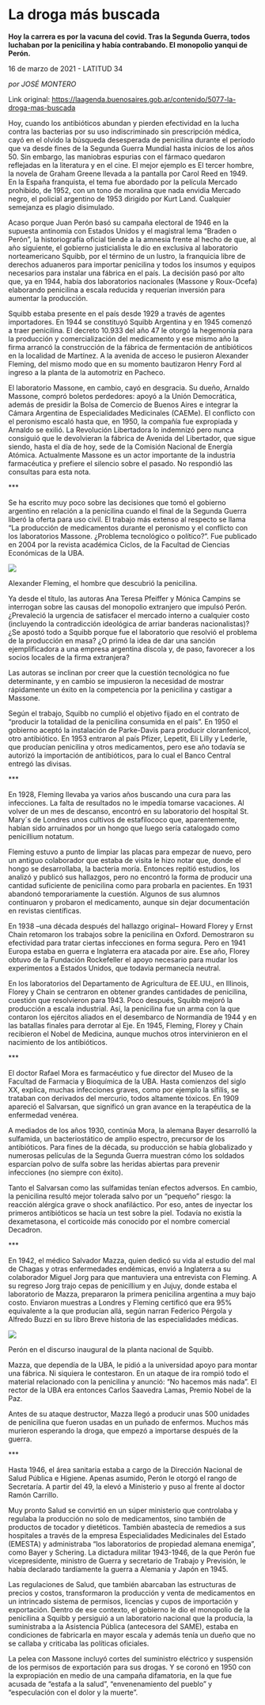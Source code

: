 # La droga más buscada

**Hoy la carrera es por la vacuna del covid. Tras la Segunda Guerra, todos luchaban por la penicilina y había contrabando. El monopolio yanqui de Perón.**

16 de marzo de 2021 - LATITUD 34

_por JOSÉ MONTERO_

Link original: https://laagenda.buenosaires.gob.ar/contenido/5077-la-droga-mas-buscada



Hoy, cuando los antibióticos abundan y pierden efectividad en la lucha contra las bacterias por su uso indiscriminado sin prescripción médica, cayó en el olvido la búsqueda desesperada de penicilina durante el período que va desde fines de la Segunda Guerra Mundial hasta inicios de los años 50. Sin embargo, las maniobras espurias con el fármaco quedaron reflejadas en la literatura y en el cine. El mejor ejemplo es El tercer hombre, la novela de Graham Greene llevada a la pantalla por Carol Reed en 1949. En la España franquista, el tema fue abordado por la película Mercado prohibido, de 1952, con un tono de moralina que nada envidia Mercado negro, el policial argentino de 1953 dirigido por Kurt Land. Cualquier semejanza es plagio disimulado.




Acaso porque Juan Perón basó su campaña electoral de 1946 en la supuesta antinomia con Estados Unidos y el magistral lema “Braden o Perón”, la historiografía oficial tiende a la amnesia frente al hecho de que, al año siguiente, el gobierno justicialista le dio en exclusiva al laboratorio norteamericano Squibb, por el término de un lustro, la franquicia libre de derechos aduaneros para importar penicilina y todos los insumos y equipos necesarios para instalar una fábrica en el país. La decisión pasó por alto que, ya en 1944, había dos laboratorios nacionales (Massone y Roux-Ocefa) elaborando penicilina a escala reducida y requerían inversión para aumentar la producción.




Squibb estaba presente en el país desde 1929 a través de agentes importadores. En 1944 se constituyó Squibb Argentina y en 1945 comenzó a traer penicilina. El decreto 10.933 del año 47 le otorgó la hegemonía para la producción y comercialización del medicamento y ese mismo año la firma arrancó la construcción de la fábrica de fermentación de antibióticos en la localidad de Martínez. A la avenida de acceso le pusieron Alexander Fleming, del mismo modo que en su momento bautizaron Henry Ford al ingreso a la planta de la automotriz en Pacheco.




El laboratorio Massone, en cambio, cayó en desgracia. Su dueño, Arnaldo Massone, compró boletos perdedores: apoyó a la Unión Democrática, además de presidir la Bolsa de Comercio de Buenos Aires e integrar la Cámara Argentina de Especialidades Medicinales (CAEMe). El conflicto con el peronismo escaló hasta que, en 1950, la compañía fue expropiada y Arnaldo se exilió. La Revolución Libertadora lo indemnizó pero nunca consiguió que le devolvieran la fábrica de Avenida del Libertador, que sigue siendo, hasta el día de hoy, sede de la Comisión Nacional de Energía Atómica. Actualmente Massone es un actor importante de la industria farmacéutica y prefiere el silencio sobre el pasado. No respondió las consultas para esta nota.




\*\*\*




Se ha escrito muy poco sobre las decisiones que tomó el gobierno argentino en relación a la penicilina cuando el final de la Segunda Guerra liberó la oferta para uso civil. El trabajo más extenso al respecto se llama “La producción de medicamentos durante el peronismo y el conflicto con los laboratorios Massone. ¿Problema tecnológico o político?”. Fue publicado en 2004 por la revista académica Ciclos, de la Facultad de Ciencias Económicas de la UBA.




![](https://cdn.flowlikemusic.com/files/images/45894/f3c4924f-7263-4e63-ba9c-cb2eb6306f89.jpeg)




Alexander Fleming, el hombre que descubrió la penicilina.




Ya desde el título, las autoras Ana Teresa Pfeiffer y Mónica Campins se interrogan sobre las causas del monopolio extranjero que impulsó Perón. ¿Prevaleció la urgencia de satisfacer el mercado interno a cualquier costo (incluyendo la contradicción ideológica de arriar banderas nacionalistas)? ¿Se apostó todo a Squibb porque fue el laboratorio que resolvió el problema de la producción en masa? ¿O primó la idea de dar una sanción ejemplificadora a una empresa argentina díscola y, de paso, favorecer a los socios locales de la firma extranjera?




Las autoras se inclinan por creer que la cuestión tecnológica no fue determinante, y en cambio se impusieron la necesidad de mostrar rápidamente un éxito en la competencia por la penicilina y castigar a Massone.




Según el trabajo, Squibb no cumplió el objetivo fijado en el contrato de “producir la totalidad de la penicilina consumida en el país”. En 1950 el gobierno aceptó la instalación de Parke-Davis para producir cloranfenicol, otro antibiótico. En 1953 entraron al país Pfizer, Lepetit, Eli Lilly y Lederle, que producían penicilina y otros medicamentos, pero ese año todavía se autorizó la importación de antibióticos, para lo cual el Banco Central entregó las divisas.




\*\*\*




En 1928, Fleming llevaba ya varios años buscando una cura para las infecciones. La falta de resultados no le impedía tomarse vacaciones. Al volver de un mes de descanso, encontró en su laboratorio del hospital St. Mary´s de Londres unos cultivos de estafilococo que, aparentemente, habían sido arruinados por un hongo que luego sería catalogado como penicillium notatum.




Fleming estuvo a punto de limpiar las placas para empezar de nuevo, pero un antiguo colaborador que estaba de visita le hizo notar que, donde el hongo se desarrollaba, la bacteria moría. Entonces repitió estudios, los analizó y publicó sus hallazgos, pero no encontró la forma de producir una cantidad suficiente de penicilina como para probarla en pacientes. En 1931 abandonó temporariamente la cuestión. Algunos de sus alumnos continuaron y probaron el medicamento, aunque sin dejar documentación en revistas científicas.




En 1938 –una década después del hallazgo original– Howard Florey y Ernst Chain retomaron los trabajos sobre la penicilina en Oxford. Demostraron su efectividad para tratar ciertas infecciones en forma segura. Pero en 1941 Europa estaba en guerra e Inglaterra era atacada por aire. Ese año, Florey obtuvo de la Fundación Rockefeller el apoyo necesario para mudar los experimentos a Estados Unidos, que todavía permanecía neutral.




En los laboratorios del Departamento de Agricultura de EE.UU., en Illinois, Florey y Chain se centraron en obtener grandes cantidades de penicilina, cuestión que resolvieron para 1943. Poco después, Squibb mejoró la producción a escala industrial. Así, la penicilina fue un arma con la que contaron los ejércitos aliados en el desembarco de Normandía de 1944 y en las batallas finales para derrotar al Eje. En 1945, Fleming, Florey y Chain recibieron el Nobel de Medicina, aunque muchos otros intervinieron en el nacimiento de los antibióticos.




\*\*\*




El doctor Rafael Mora es farmacéutico y fue director del Museo de la Facultad de Farmacia y Bioquímica de la UBA. Hasta comienzos del siglo XX, explica, muchas infecciones graves, como por ejemplo la sífilis, se trataban con derivados del mercurio, todos altamente tóxicos. En 1909 apareció el Salvarsan, que significó un gran avance en la terapéutica de la enfermedad venérea.




A mediados de los años 1930, continúa Mora, la alemana Bayer desarrolló la sulfamida, un bacteriostático de amplio espectro, precursor de los antibióticos. Para fines de la década, su producción se había globalizado y numerosas películas de la Segunda Guerra muestran cómo los soldados esparcían polvo de sulfa sobre las heridas abiertas para prevenir infecciones (no siempre con éxito).




Tanto el Salvarsan como las sulfamidas tenían efectos adversos. En cambio, la penicilina resultó mejor tolerada salvo por un “pequeño” riesgo: la reacción alérgica grave o shock anafiláctico. Por eso, antes de inyectar los primeros antibióticos se hacía un test sobre la piel. Todavía no existía la dexametasona, el corticoide más conocido por el nombre comercial Decadron.




\*\*\*




En 1942, el médico Salvador Mazza, quien dedicó su vida al estudio del mal de Chagas y otras enfermedades endémicas, envió a Inglaterra a su colaborador Miguel Jorg para que mantuviera una entrevista con Fleming. A su regreso Jorg trajo cepas de penicillium y en Jujuy, donde estaba el laboratorio de Mazza, prepararon la primera penicilina argentina a muy bajo costo. Enviaron muestras a Londres y Fleming certificó que era 95% equivalente a la que producían allá, según narran Federico Pérgola y Alfredo Buzzi en su libro Breve historia de las especialidades médicas.




![](https://cdn.flowlikemusic.com/files/images/45895/efbe2ce9-40a4-4173-bd62-78d7970bc078.jpeg)




Perón en el discurso inaugural de la planta nacional de Squibb.




Mazza, que dependía de la UBA, le pidió a la universidad apoyo para montar una fábrica. Ni siquiera le contestaron. En un ataque de ira rompió todo el material relacionado con la penicilina y anunció: “No hacemos más nada”. El rector de la UBA era entonces Carlos Saavedra Lamas, Premio Nobel de la Paz.




Antes de su ataque destructor, Mazza llegó a producir unas 500 unidades de penicilina que fueron usadas en un puñado de enfermos. Muchos más murieron esperando la droga, que empezó a importarse después de la guerra.




\*\*\*




Hasta 1946, el área sanitaria estaba a cargo de la Dirección Nacional de Salud Pública e Higiene. Apenas asumido, Perón le otorgó el rango de Secretaría. A partir del 49, la elevó a Ministerio y puso al frente al doctor Ramón Carrillo.




Muy pronto Salud se convirtió en un súper ministerio que controlaba y regulaba la producción no solo de medicamentos, sino también de productos de tocador y dietéticos. También abastecía de remedios a sus hospitales a través de la empresa Especialidades Medicinales del Estado (EMESTA) y administraba “los laboratorios de propiedad alemana enemiga”, como Bayer y Schering. La dictadura militar 1943-1946, de la que Perón fue vicepresidente, ministro de Guerra y secretario de Trabajo y Previsión, le había declarado tardíamente la guerra a Alemania y Japón en 1945.




Las regulaciones de Salud, que también abarcaban las estructuras de precios y costos, transformaron la producción y venta de medicamentos en un intrincado sistema de permisos, licencias y cupos de importación y exportación. Dentro de ese contexto, el gobierno le dio el monopolio de la penicilina a Squibb y persiguió a un laboratorio nacional que la producía, la suministraba a la Asistencia Pública (antecesora del SAME), estaba en condiciones de fabricarla en mayor escala y además tenía un dueño que no se callaba y criticaba las políticas oficiales.




La pelea con Massone incluyó cortes del suministro eléctrico y suspensión de los permisos de exportación para sus drogas. Y se coronó en 1950 con la expropiación en medio de una campaña difamatoria, en la que fue acusada de “estafa a la salud”, “envenenamiento del pueblo” y “especulación con el dolor y la muerte”.



